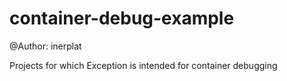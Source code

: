 # container-debug-example

@Author: inerplat

Projects for which Exception is intended for container debugging
